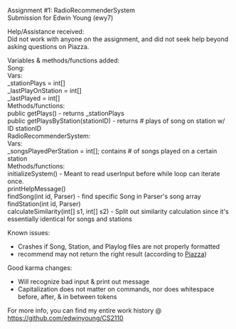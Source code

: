 ﻿Assignment #1: RadioRecommenderSystem  
Submission for Edwin Young (ewy7)

Help/Assistance received:  
Did not work with anyone on the assignment, and did not seek help beyond asking questions on Piazza.

Variables & methods/functions added:  
  Song:  
    Vars:  
      _stationPlays = int[]  
      _lastPlayOnStation = int[]  
      _lastPlayed = int[]  
    Methods/functions:  
      public getPlays() - returns _stationPlays  
      public getPlaysByStation(stationID) - returns # plays of song on station w/ ID stationID  
  RadioRecommenderSystem:  
    Vars:  
      _songsPlayedPerStation = int[]; contains # of songs played on a certain station  
    Methods/functions:  
      initializeSystem() - Meant to read userInput before while loop can iterate once.  
      printHelpMessage()  
      findSong(int id, Parser) - find specific Song in Parser's song array  
      findStation(int id, Parser)  
      calculateSimilarity(int[] s1, int[] s2) - Split out similarity calculation since it's essentially
                                                identical for songs and stations  

Known issues:
 - Crashes if Song, Station, and Playlog files are not properly formatted
 - recommend <stationID> may not return the right result (according to [Piazza][1])                                                
 
Good karma changes:
  - Will recognize bad input & print out message
  - Capitalization does not matter on commands, nor does whitespace before, after, & in between tokens
  
For more info, you can find my entire work history @ https://github.com/edwinyoung/CS2110

[1]:https://piazza.com/class#fall2012/cs2110/66